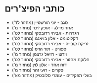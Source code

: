 # כותבי הפיצ'רים

* סגב - יוני הורשטיין (מחזור לד')
* אחד מדלג - אופק זיכר (מחזור מ')
* הגדרות - אביחי רדובסקי (מחזור לט')
* דקלוטומט - אלון בויאנגו (מחזור לט')
* זריקת קובייה - אביחי רדובסקי (מחזור לט')
* ספורט - תור הדס (מחזור לט')
* וידוצ - רזיאל גרצמן (מחזור מ')
* חלוקת מחזור - אביחי רדובסקי (מחזור לט')
* דוח אחד - אלון לוין (מחזור מ')
* סקרים - רועי זהר (מחזור מ')
* בעלי תפקידים - עומרי סלובטיק (מחזור מא')
